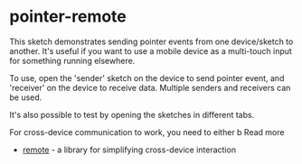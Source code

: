 # pointer-remote

This sketch demonstrates sending pointer events from one device/sketch to another. It's useful if you want to use a mobile device as a multi-touch input for something running elsewhere.

To use, open the 'sender' sketch on the device to send pointer event, and 'receiver' on the device to receive data. Multiple senders and receivers can be used.

It's also possible to test by opening the sketches in different tabs.

For cross-device communication to work, you need to either b
Read more
* [remote](https://github.com/clinth/remote) - a library for simplifying cross-device interaction